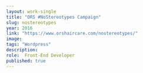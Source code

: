 ```yaml
---
layout: work-single
title: "ORS #NoStereotypes Campaign"
slug: nostereotypes
year: 2016
link: "https://www.orshaircare.com/nostereotypes/"
image:
tags: "Wordpress"
description:
role:  Front-End Developer
published: true
---
```

